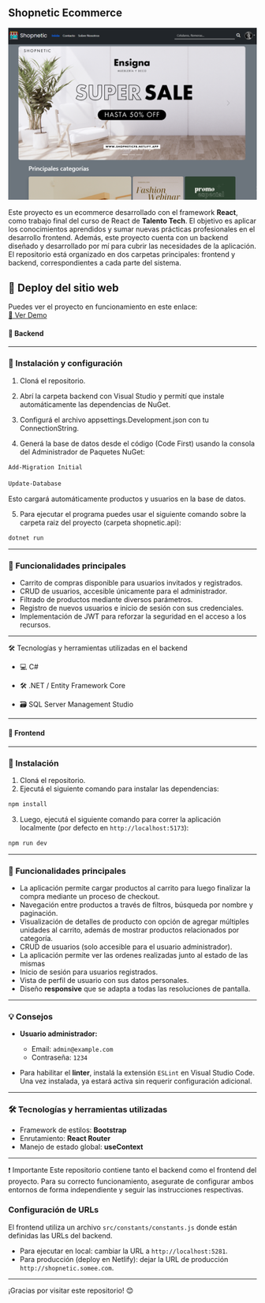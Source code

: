 ## Shopnetic Ecommerce

![Vista principal](frontend/docs/img/Frontpage.png)

Este proyecto es un ecommerce desarrollado con el framework **React**, como trabajo final del curso de React de **Talento Tech**. El objetivo es aplicar los conocimientos aprendidos y sumar nuevas prácticas profesionales en el desarrollo frontend. 
Además, este proyecto cuenta con un backend diseñado y desarrollado por mí para cubrir las necesidades de la aplicación.
El repositorio está organizado en dos carpetas principales: frontend y backend, correspondientes a cada parte del sistema.

## 🚀 Deploy del sitio web

Puedes ver el proyecto en funcionamiento en este enlace:  
[🔗 Ver Demo](https://shopneticfb.netlify.app/)

#### 🧩 Backend

---

### 🔧 Instalación y configuración

1. Cloná el repositorio.

2. Abrí la carpeta backend con Visual Studio y permití que instale automáticamente las dependencias de NuGet.

3. Configurá el archivo appsettings.Development.json con tu ConnectionString.

4. Generá la base de datos desde el código (Code First) usando la consola del Administrador de Paquetes NuGet:

```bash
Add-Migration Initial

Update-Database
```

Esto cargará automáticamente productos y usuarios en la base de datos.

5. Para ejecutar el programa puedes usar el siguiente comando sobre la carpeta raiz del proyecto (carpeta shopnetic.api):

```bash
dotnet run
```

---

### 🚀 Funcionalidades principales

- Carrito de compras disponible para usuarios invitados y registrados.
- CRUD de usuarios, accesible únicamente para el administrador.
- Filtrado de productos mediante diversos parámetros.
- Registro de nuevos usuarios e inicio de sesión con sus credenciales.
- Implementación de JWT para reforzar la seguridad en el acceso a los recursos.

---

🛠️ Tecnologías y herramientas utilizadas en el backend

- 💻 C#

- 🛠️ .NET / Entity Framework Core

- 🗃️ SQL Server Management Studio

---

#### 🎨 Frontend

---

### 🔧 Instalación

1. Cloná el repositorio.
2. Ejecutá el siguiente comando para instalar las dependencias:

```bash
npm install
```

3. Luego, ejecutá el siguiente comando para correr la aplicación localmente (por defecto en `http://localhost:5173`):

```bash
npm run dev
```

---

### 🚀 Funcionalidades principales

- La aplicación permite cargar productos al carrito para luego finalizar la compra mediante un proceso de checkout.
- Navegación entre productos a través de filtros, búsqueda por nombre y paginación.
- Visualización de detalles de producto con opción de agregar múltiples unidades al carrito, además de mostrar productos relacionados por categoría.
- CRUD de usuarios (solo accesible para el usuario administrador).
- La aplicación permite ver las ordenes realizadas junto al estado de las mismas
- Inicio de sesión para usuarios registrados.
- Vista de perfil de usuario con sus datos personales.
- Diseño **responsive** que se adapta a todas las resoluciones de pantalla.

---

### 💡 Consejos

- **Usuario administrador:**
  - Email: `admin@example.com`
  - Contraseña: `1234`

- Para habilitar el **linter**, instalá la extensión `ESLint` en Visual Studio Code. Una vez instalada, ya estará activa sin requerir configuración adicional.

---

### 🛠️ Tecnologías y herramientas utilizadas

- Framework de estilos: **Bootstrap**
- Enrutamiento: **React Router**
- Manejo de estado global: **useContext**

---

❗ Importante
Este repositorio contiene tanto el backend como el frontend del proyecto.
Para su correcto funcionamiento, asegurate de configurar ambos entornos de forma independiente y seguir las instrucciones respectivas.

### Configuración de URLs
El frontend utiliza un archivo `src/constants/constants.js` donde están definidas las URLs del backend.

- Para ejecutar en local: cambiar la URL a `http://localhost:5281`.
- Para producción (deploy en Netlify): dejar la URL de producción `http://shopnetic.somee.com`.

---

¡Gracias por visitar este repositorio! 😊

